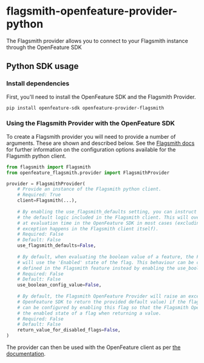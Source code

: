 # flagsmith-openfeature-provider-python

The Flagsmith provider allows you to connect to your Flagsmith instance through the OpenFeature SDK

## Python SDK usage

### Install dependencies

First, you'll need to install the OpenFeature SDK and the Flagsmith Provider.  

```bash
pip install openfeature-sdk openfeature-provider-flagsmith
```

### Using the Flagsmith Provider with the OpenFeature SDK

To create a Flagsmith provider you will need to provide a number of arguments. These are shown and described 
below. See the [Flagsmith docs](https://docs.flagsmith.com/clients/server-side) for further information on the 
configuration options available for the Flagsmith python client.

```python
from flagsmith import Flagsmith
from openfeature_flagsmith.provider import FlagsmithProvider

provider = FlagsmithProvider(
    # Provide an instance of the Flagsmith python client.
    # Required: True
    client=Flagsmith(...),
    
    # By enabling the use_flagsmith_defaults setting, you can instruct the OpenFeature SDK to use
    # the default logic included in the Flagsmith client. This will override the default provided
    # at evaluation time in the OpenFeature SDK in most cases (excluding those where an unexpected
    # exception happens in the Flagsmith client itself).
    # Required: False
    # Default: False
    use_flagsmith_defaults=False,
    
    # By default, when evaluating the boolean value of a feature, the Flagsmith OpenFeature Provider
    # will use the 'Enabled' state of the flag. This behaviour can be changed to use the value
    # defined in the Flagsmith feature instead by enabling the use_boolean_config_value setting.
    # Required: False
    # Default: False
    use_boolean_config_value=False,
    
    # By default, the Flagsmith OpenFeature Provider will raise an exception (triggering the 
    # OpenFeature SDK to return the provided default value) if the flag is disabled. This behaviour
    # can be configured by enabling this flag so that the Flagsmith OpenFeature provider ignores
    # the enabled state of a flag when returning a value.
    # Required: False
    # Default: False
    return_value_for_disabled_flags=False,
)
```

The provider can then be used with the OpenFeature client as per 
[the documentation](https://openfeature.dev/docs/reference/concepts/evaluation-api#setting-a-provider).

